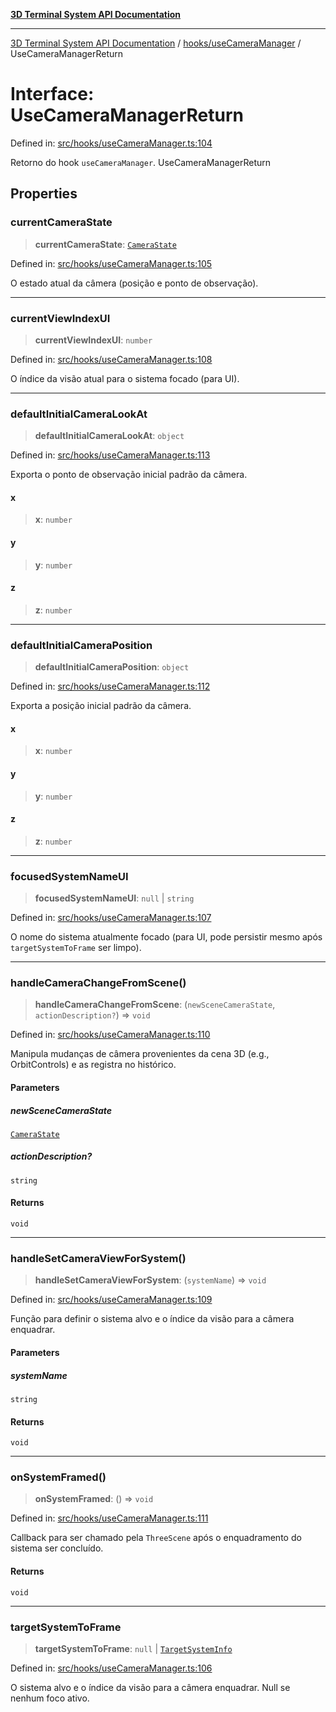 [**3D Terminal System API Documentation**](../../../README.md)

***

[3D Terminal System API Documentation](../../../README.md) / [hooks/useCameraManager](../README.md) / UseCameraManagerReturn

# Interface: UseCameraManagerReturn

Defined in: [src/hooks/useCameraManager.ts:104](https://github.com/Dicommunitas/ThreeJS_Terminal_3D/blob/5b477f54175762d5c4c643839351148d429f45bb/src/hooks/useCameraManager.ts#L104)

Retorno do hook `useCameraManager`.
 UseCameraManagerReturn

## Properties

### currentCameraState

> **currentCameraState**: [`CameraState`](../../../lib/types/interfaces/CameraState.md)

Defined in: [src/hooks/useCameraManager.ts:105](https://github.com/Dicommunitas/ThreeJS_Terminal_3D/blob/5b477f54175762d5c4c643839351148d429f45bb/src/hooks/useCameraManager.ts#L105)

O estado atual da câmera (posição e ponto de observação).

***

### currentViewIndexUI

> **currentViewIndexUI**: `number`

Defined in: [src/hooks/useCameraManager.ts:108](https://github.com/Dicommunitas/ThreeJS_Terminal_3D/blob/5b477f54175762d5c4c643839351148d429f45bb/src/hooks/useCameraManager.ts#L108)

O índice da visão atual para o sistema focado (para UI).

***

### defaultInitialCameraLookAt

> **defaultInitialCameraLookAt**: `object`

Defined in: [src/hooks/useCameraManager.ts:113](https://github.com/Dicommunitas/ThreeJS_Terminal_3D/blob/5b477f54175762d5c4c643839351148d429f45bb/src/hooks/useCameraManager.ts#L113)

Exporta o ponto de observação inicial padrão da câmera.

#### x

> **x**: `number`

#### y

> **y**: `number`

#### z

> **z**: `number`

***

### defaultInitialCameraPosition

> **defaultInitialCameraPosition**: `object`

Defined in: [src/hooks/useCameraManager.ts:112](https://github.com/Dicommunitas/ThreeJS_Terminal_3D/blob/5b477f54175762d5c4c643839351148d429f45bb/src/hooks/useCameraManager.ts#L112)

Exporta a posição inicial padrão da câmera.

#### x

> **x**: `number`

#### y

> **y**: `number`

#### z

> **z**: `number`

***

### focusedSystemNameUI

> **focusedSystemNameUI**: `null` \| `string`

Defined in: [src/hooks/useCameraManager.ts:107](https://github.com/Dicommunitas/ThreeJS_Terminal_3D/blob/5b477f54175762d5c4c643839351148d429f45bb/src/hooks/useCameraManager.ts#L107)

O nome do sistema atualmente focado (para UI, pode persistir mesmo após `targetSystemToFrame` ser limpo).

***

### handleCameraChangeFromScene()

> **handleCameraChangeFromScene**: (`newSceneCameraState`, `actionDescription?`) => `void`

Defined in: [src/hooks/useCameraManager.ts:110](https://github.com/Dicommunitas/ThreeJS_Terminal_3D/blob/5b477f54175762d5c4c643839351148d429f45bb/src/hooks/useCameraManager.ts#L110)

Manipula mudanças de câmera provenientes da cena 3D (e.g., OrbitControls) e as registra no histórico.

#### Parameters

##### newSceneCameraState

[`CameraState`](../../../lib/types/interfaces/CameraState.md)

##### actionDescription?

`string`

#### Returns

`void`

***

### handleSetCameraViewForSystem()

> **handleSetCameraViewForSystem**: (`systemName`) => `void`

Defined in: [src/hooks/useCameraManager.ts:109](https://github.com/Dicommunitas/ThreeJS_Terminal_3D/blob/5b477f54175762d5c4c643839351148d429f45bb/src/hooks/useCameraManager.ts#L109)

Função para definir o sistema alvo e o índice da visão para a câmera enquadrar.

#### Parameters

##### systemName

`string`

#### Returns

`void`

***

### onSystemFramed()

> **onSystemFramed**: () => `void`

Defined in: [src/hooks/useCameraManager.ts:111](https://github.com/Dicommunitas/ThreeJS_Terminal_3D/blob/5b477f54175762d5c4c643839351148d429f45bb/src/hooks/useCameraManager.ts#L111)

Callback para ser chamado pela `ThreeScene` após o enquadramento do sistema ser concluído.

#### Returns

`void`

***

### targetSystemToFrame

> **targetSystemToFrame**: `null` \| [`TargetSystemInfo`](../../../lib/types/interfaces/TargetSystemInfo.md)

Defined in: [src/hooks/useCameraManager.ts:106](https://github.com/Dicommunitas/ThreeJS_Terminal_3D/blob/5b477f54175762d5c4c643839351148d429f45bb/src/hooks/useCameraManager.ts#L106)

O sistema alvo e o índice da visão para a câmera enquadrar. Null se nenhum foco ativo.
